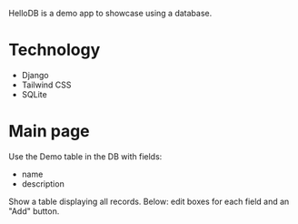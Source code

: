 HelloDB is a demo app to showcase using a database.

# Technology

- Django
- Tailwind CSS
- SQLite

# Main page

Use the Demo table in the DB with fields:
- name
- description

Show a table displaying all records.
Below: edit boxes for each field and an "Add" button.
